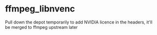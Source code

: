 ffmpeg_libnvenc
===============

Pull down the depot temporarily to add NVIDIA licence in the headers, it'll be merged to ffmpeg upstream later
